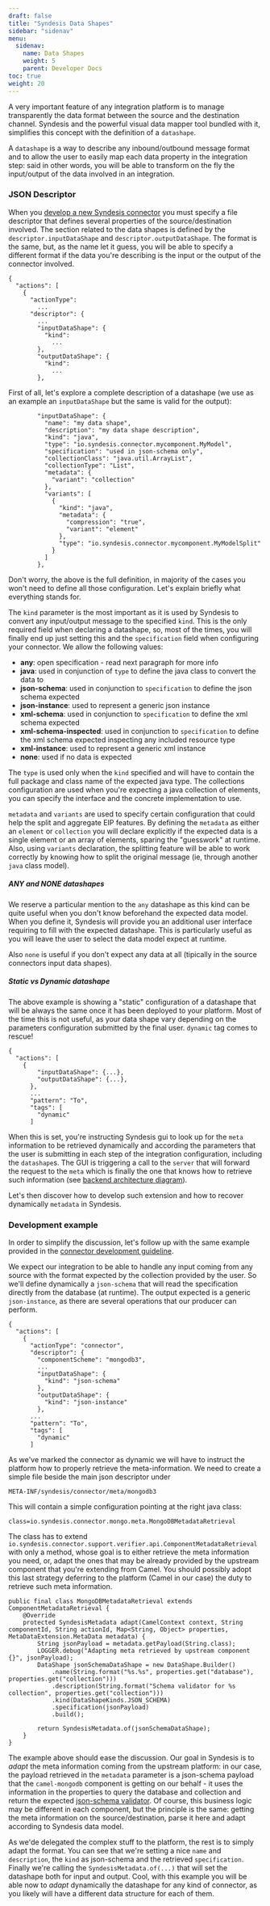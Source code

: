 ```yaml
---
draft: false
title: "Syndesis Data Shapes"
sidebar: "sidenav"
menu:
  sidenav:
    name: Data Shapes
    weight: 5
    parent: Developer Docs
toc: true
weight: 20
---
```


A very important feature of any integration platform is to manage transparently the data format between the source and the destination channel. Syndesis and the powerful visual data mapper tool bundled with it, simplifies this concept with the definition of a `datashape`.

A `datashape` is a way to describe any inbound/outbound message format and to allow the user to easily map each data property in the integration step: said in other words, you will be able to transform on the fly the input/output of the data involved in an integration.

### JSON Descriptor

When you [develop a new Syndesis connector](../connectors/) you must specify a file descriptor that defines several properties of the source/destination involved. The section related to the data shapes is defined by the `descriptor.inputDataShape` and `descriptor.outputDataShape`. The format is the same, but, as the name let it guess, you will be able to specify a different format if the data you're describing is the input or the output of the connector involved.
```
{
  "actions": [
    {
      "actionType":
        ...
      "descriptor": {
        ...
        "inputDataShape": {
          "kind":
            ...
        },
        "outputDataShape": {
          "kind":
            ...
        },
```
First of all, let's explore a complete description of a datashape (we use as an example an `inputDataShape` but the same is valid for the output):

```
        "inputDataShape": {
          "name": "my data shape",
          "description": "my data shape description",
          "kind": "java",
          "type": "io.syndesis.connector.mycomponent.MyModel",
          "specification": "used in json-schema only",
          "collectionClass": "java.util.ArrayList",
          "collectionType": "List",
          "metadata": {
            "variant": "collection"
          },
          "variants": [
            {
              "kind": "java",
              "metadata": {
                "compression": "true",
                "variant": "element"
              },
              "type": "io.syndesis.connector.mycomponent.MyModelSplit"
            }
          ]
        },
```
Don't worry, the above is the full definition, in majority of the cases you won't need to define all those configuration. Let's explain briefly what everything stands for.

The `kind` parameter is the most important as it is used by Syndesis to convert any input/output message to the specified `kind`. This is the only required field when declaring a datashape, so, most of the times, you will finally end up just setting this and the `specification` field when configuring your connector. We allow the following values:

* **any**: open specification - read next paragraph for more info
* **java**: used in conjunction of `type` to define the java class to convert the data to
* **json-schema**: used in conjunction to `specification` to define the json schema expected
* **json-instance**: used to represent a generic json instance
* **xml-schema**: used in conjunction to `specification` to define the xml schema expected
* **xml-schema-inspected**: used in conjunction to `specification` to define the xml schema expected inspecting any included resource type
* **xml-instance**: used to represent a generic xml instance
* **none**: used if no data is expected

The `type` is used only when the `kind` specified and will have to contain the full package and class name of the expected java type. The collections configuration are used when you're expecting a java collection of elements, you can specify the interface and the concrete implementation to use.

`metadata` and `variants` are used to specify certain configuration that could help the split and aggregate EIP features. By defining the `metadata` as either an `element` or `collection` you will declare explicitly if the expected data is a single element or an array of elements, sparing the "guesswork" at runtime. Also, using `variants` declaration, the splitting feature will be able to work correctly by knowing how to split the original message (ie, through another `java` class model).

##### ANY and NONE datashapes

We reserve a particular mention to the `any` datashape as this kind can be quite useful when you don't know beforehand the expected data model. When you define it, Syndesis will provide you an additional user interface requiring to fill with the expected datashape. This is particularly useful as you will leave the user to select the data model expect at runtime.

Also `none` is useful if you don't expect any data at all (tipically in the source connectors input data shapes).

##### Static vs Dynamic datashape

The above example is showing a "static" configuration of a datashape that will be always the same once it has been deployed to your platform. Most of the time this is not useful, as your data shape vary depending on the parameters configuration submitted by the final user. `dynamic` tag comes to rescue!
```
{
  "actions": [
    {
        "inputDataShape": {...},
        "outputDataShape": {...},
      },
      ...
      "pattern": "To",
      "tags": [
        "dynamic"
      ]
```
When this is set, you're instructing Syndesis gui to look up for the `meta` information to be retrieved dynamically and according the parameters that the user is submitting in each step of the integration configuration, including the `datashape`s. The GUI is triggering a call to the `server` that will forward the request to the `meta` which is finally the one that knows how to retrieve such information (see [backend architecture diagram](../backend_architecture/)).

Let's then discover how to develop such extension and how to recover dynamically `metadata` in Syndesis.

### Development example

In order to simplify the discussion, let's follow up with the same example provided in the [connector development guideline](../connectors/).

We expect our integration to be able to handle any input coming from any source with the format expected by the collection provided by the user. So we'll define dynamically a `json-schema` that will read the specification directly from the database (at runtime). The output expected is a generic `json-instance`, as there are several operations that our producer can perform.
```
{
  "actions": [
    {
      "actionType": "connector",
      "descriptor": {
        "componentScheme": "mongodb3",
        ...
        "inputDataShape": {
          "kind": "json-schema"
        },
        "outputDataShape": {
          "kind": "json-instance"
        },
      ...
      "pattern": "To",
      "tags": [
        "dynamic"
      ]
```

As we've marked the connector as dynamic we will have to instruct the platform how to properly retrieve the meta-information. We need to create a simple file beside the main json descriptor under
```
META-INF/syndesis/connector/meta/mongodb3
```
This will contain a simple configuration pointing at the right java class:
```
class=io.syndesis.connector.mongo.meta.MongoDBMetadataRetrieval
```
The class has to extend `io.syndesis.connector.support.verifier.api.ComponentMetadataRetrieval` with only a method, whose goal is to either retrieve the meta information you need, or, adapt the ones that may be already provided by the upstream component that you're extending from Camel. You should possibly adopt this last strategy deferring to the platform (Camel in our case) the duty to retrieve such meta information.
```
public final class MongoDBMetadataRetrieval extends ComponentMetadataRetrieval {
    @Override
    protected SyndesisMetadata adapt(CamelContext context, String componentId, String actionId, Map<String, Object> properties, MetaDataExtension.MetaData metadata) {
        String jsonPayload = metadata.getPayload(String.class);
        LOGGER.debug("Adapting meta retrieved by upstream component {}", jsonPayload);
        DataShape jsonSchemaDataShape = new DataShape.Builder()
            .name(String.format("%s.%s", properties.get("database"), properties.get("collection")))
            .description(String.format("Schema validator for %s collection", properties.get("collection")))
            .kind(DataShapeKinds.JSON_SCHEMA)
            .specification(jsonPayload)
            .build();

        return SyndesisMetadata.of(jsonSchemaDataShape);
    }
}
```
The example above should ease the discussion. Our goal in Syndesis is to _adapt_ the meta information coming from the upstream platform: in our case, the payload retrieved in the `metadata` parameter is a json-schema payload that the `camel-mongodb` component is getting on our behalf - it uses the information in the properties to query the database and collection and return the expected [json-schema validator](https://docs.mongodb.com/manual/core/schema-validation/#json-schema). Of course, this business logic may be different in each component, but the principle is the same: getting the meta information on the source/destination, parse it here and adapt according to Syndesis data model.

As we'de delegated the complex stuff to the platform, the rest is to simply adapt the format. You can see that we're setting a nice `name` and `description`, the `kind` as json-schema and the retrieved `specification`. Finally we're calling the `SyndesisMetadata.of(...)` that will set the datashape both for input and output. Cool, with this example you will be able now to _adapt_ dynamically the datashape for any kind of connector, as you likely will have a different data structure for each of them.
